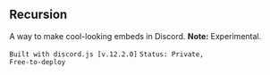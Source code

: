 
Recursion
---
A way to make cool-looking embeds in Discord.
**Note:** Experimental.

<code>Built with discord.js [v.12.2.0]</code>
<code>Status: Private, Free-to-deploy</code>
